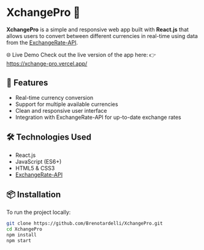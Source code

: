# XchangePro 💱

**XchangePro** is a simple and responsive web app built with **React.js** that allows users to convert between different currencies in real-time using data from the [ExchangeRate-API](https://www.exchangerate-api.com/).

🌐 Live Demo
Check out the live version of the app here:
👉 https://xchange-pro.vercel.app/

## 🚀 Features

- Real-time currency conversion
- Support for multiple available currencies
- Clean and responsive user interface
- Integration with ExchangeRate-API for up-to-date exchange rates

## 🛠️ Technologies Used

- React.js
- JavaScript (ES6+)
- HTML5 & CSS3
- [ExchangeRate-API](https://www.exchangerate-api.com/)

## 📦 Installation

To run the project locally:

```bash
git clone https://github.com/Brenotardelli/XchangePro.git
cd XchangePro
npm install
npm start



